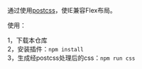 通过使用[postcss](https://github.com/postcss/postcss)，使IE兼容Flex布局。   

使用：   

1，下载本仓库   
2，安装插件：`npm install`   
3，生成经postcss处理后的css：`npm run css`